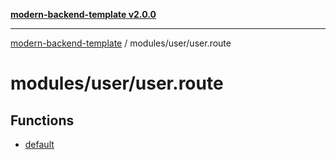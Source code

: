 [**modern-backend-template v2.0.0**](../../../README.md)

***

[modern-backend-template](../../../modules.md) / modules/user/user.route

# modules/user/user.route

## Functions

- [default](functions/default.md)
